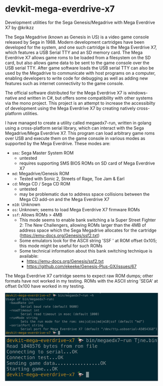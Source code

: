 # devkit-mega-everdrive-x7
Development utilities for the Sega Genesis/Megadrive with Mega Everdrive X7 by @krikzz

The Sega Megadrive (known as Genesis in US) is a video game console released by Sega in 1988. Modern development cartridges have been developed for the system, and one such cartridge is the Mega Everdrive X7, which features a USB Serial TTY and an SD memory card. The Mega Everdrive X7 allows game roms to be loaded from a filesystem on the SD card, but also allows game data to be sent to the game console over the USB serial TTY. After game software loads the USB serial TTY can also be used by the Megadrive to communicate with host programs on a computer, enabling developers to write code for debugging as well as adding new features such as internet connectivity to the game console.

The official software distributed for the Mega Everdrive X7 is windows-native and written in C#, but offers some compatibility with other systems via the mono project. This project is an attempt to increase the accessibilty of development using the Mega Everdrive X7 by creating natively cross-platform utilities.

I have managed to create a utility called megaedx7-run, written in golang using a cross-platform serial library, which can interact with the Sega Megadrive/Mega Everdrive X7. This program can load arbitrary game roms over USB and execute them on the game console in various modes as supported by the Mega Everdrive. These modes are:
* `sms`: Sega Master System ROM
  * untested
  * requires supporting SMS BIOS ROMs on SD card of Mega Everdrive X7
* `md`: Megadrive/Genesis ROM
  * Tested with Sonic 2, Streets of Rage, Toe Jam & Earl
* `cd`: Mega CD / Sega CD ROM
  * untested
  * may be problematic due to address space collisions between the Mega CD add-on and the Mega Everdrive X7
* `m10`: Unknown
* `os`: Unknown; seems to load Mega Everdrive X7 firmware ROMs
* `ssf`: Allows ROMs > 4MB
  * This mode seems to enable bank switching a la Super Street Fighter 2: The New Challengers, allowing ROMs larger than the 4MB of address space which the Sega Megadrive allocates for the cartridge (https://emu-docs.org/Genesis/ssf2.txt)
  * Some emulators look for the ASCII string 'SSF ' at ROM offset 0x105; this mode might be useful for such ROMs
  * Some technical information about this bank switching technique is available:
    * https://emu-docs.org/Genesis/ssf2.txt
    * https://github.com/ekeeke/Genesis-Plus-GX/issues/67

The Mega Everdrive X7 cartridge seems to expect raw ROM dumps; other formats have not worked in my testing. ROMs with the ASCII string 'SEGA' at offset 0x100 have worked in my testing.

![megaedx7-run usage](images/megaedx7-help.png?raw=true)
![megaedx7-run example](images/megaedx7-run-cmd.png?raw=true)

